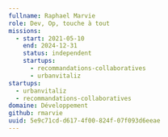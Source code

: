 ```yaml
---
fullname: Raphael Marvie
role: Dev, Op, touche à tout
missions:
  - start: 2021-05-10
    end: 2024-12-31
    status: independent
    startups:
      - recommandations-collaboratives
      - urbanvitaliz
startups:
  - urbanvitaliz
  - recommandations-collaboratives
domaine: Développement
github: rmarvie
uuid: 5e9c71cd-d617-4f00-824f-07f093d6eeae
---
```

